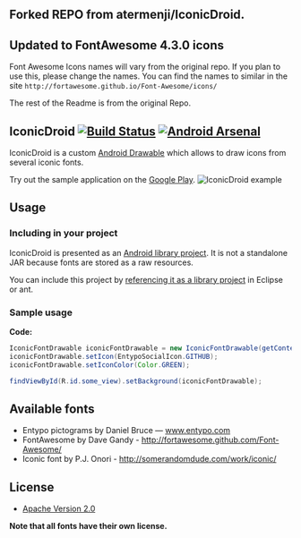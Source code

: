 ## Forked REPO from atermenji/IconicDroid.

## Updated to FontAwesome 4.3.0 icons

Font Awesome Icons names will vary from the original repo. If you plan to use this, please change the names.
You can find the names to similar in the site `http://fortawesome.github.io/Font-Awesome/icons/`

The rest of the Readme is from the original Repo.


## IconicDroid [![Build Status](https://travis-ci.org/atermenji/IconicDroid.png)](https://travis-ci.org/atermenji/IconicDroid) [![Android Arsenal](https://img.shields.io/badge/Android%20Arsenal-IconicDroid-brightgreen.svg?style=flat)](https://android-arsenal.com/details/1/1150)

IconicDroid is a custom [Android Drawable](http://developer.android.com/reference/android/graphics/drawable/Drawable.html) which allows to draw icons from several iconic fonts.

Try out the sample application on the [Google Play](https://play.google.com/store/apps/details?id=com.atermenji.android.iconicdroid.sample).
![IconicDroid example](http://habrastorage.org/storage2/b8f/243/d96/b8f243d96a656f3b94e2ee6e5d36f8f9.png?raw=true)
 
## Usage

### Including in your project
	
IconicDroid is presented as an [Android library project](http://developer.android.com/guide/developing/projects/projects-eclipse.html). 
It is not a standalone JAR because fonts are stored as a raw resources.

You can include this project by [referencing it as a library project](http://developer.android.com/guide/developing/projects/projects-eclipse.html#ReferencingLibraryProject) in Eclipse or ant.

### Sample usage
**Code:**
```java
IconicFontDrawable iconicFontDrawable = new IconicFontDrawable(getContext());
iconicFontDrawable.setIcon(EntypoSocialIcon.GITHUB);
iconicFontDrawable.setIconColor(Color.GREEN);

findViewById(R.id.some_view).setBackground(iconicFontDrawable);
```

## Available fonts
	
 - Entypo pictograms by Daniel Bruce — www.entypo.com
 - FontAwesome by Dave Gandy - http://fortawesome.github.com/Font-Awesome/
 - Iconic font by P.J. Onori - http://somerandomdude.com/work/iconic/

## License

* [Apache Version 2.0](http://www.apache.org/licenses/LICENSE-2.0.html)

**Note that all fonts have their own license.**
